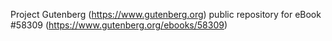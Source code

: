 Project Gutenberg (https://www.gutenberg.org) public repository for
eBook #58309 (https://www.gutenberg.org/ebooks/58309)
